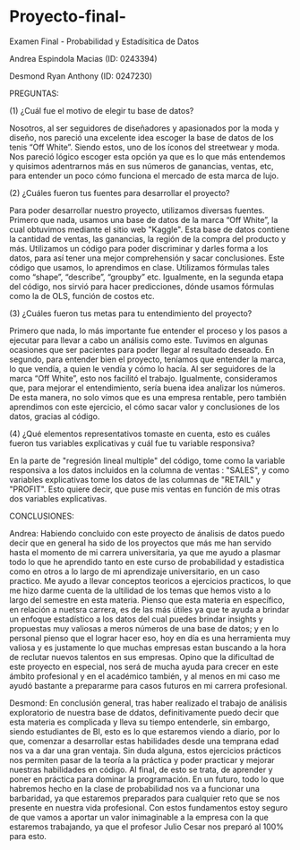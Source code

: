 # Proyecto-final-

Examen Final - Probabilidad y Estadísitica de Datos

Andrea Espindola Macias (ID: 0243394)

Desmond Ryan Anthony (ID: 0247230)

PREGUNTAS:

(1) ¿Cuál fue el motivo de elegir tu base de datos?

Nosotros, al ser seguidores de diseñadores y apasionados por la moda y diseño, nos pareció una excelente idea escoger la base de datos de los tenis “Off White”. Siendo estos, uno de los íconos del streetwear y moda. Nos pareció lógico escoger esta opción ya que es lo que más entendemos y quisimos adentrarnos más en sus números de ganancias, ventas, etc, para entender un poco cómo funciona el mercado de esta marca de lujo.

(2) ¿Cuáles fueron tus fuentes para desarrollar el proyecto?

Para poder desarrollar nuestro proyecto, utilizamos diversas fuentes. Primero que nada, usamos una base de datos de la marca “Off White”, la cual obtuvimos mediante el sitio web "Kaggle". Esta base de datos contiene la cantidad de ventas, las ganancias, la región de la compra del producto y más. Utilizamos un código para poder discriminar y darles forma a los datos, para así tener una mejor comprehensión y sacar conclusiones. Este código que usamos, lo aprendimos en clase. Utilizamos fórmulas tales como “shape”, “describe”, “groupby” etc. Igualmente, en la segunda etapa del código, nos sirvió para hacer predicciones, dónde usamos fórmulas como la de OLS, función de costos etc.

(3) ¿Cuáles fueron tus metas para tu entendimiento del proyecto?

Primero que nada, lo más importante fue entender el proceso y los pasos a ejecutar para llevar a cabo un análisis como este. Tuvimos en algunas ocasiones que ser pacientes para poder llegar al resultado deseado. En segundo, para entender bien el proyecto, teníamos que entender la marca, lo que vendía, a quien le vendía y cómo lo hacía. Al ser seguidores de la marca “Off White”, esto nos facilitó el trabajo. Igualmente, consideramos que, para mejorar el entendimiento, sería buena idea analizar los números. De esta manera, no solo vimos que es una empresa rentable, pero también aprendimos con este ejercicio, el cómo sacar valor y conclusiones de los datos, gracias al código.

(4) ¿Qué elementos representativos tomaste en cuenta, esto es cuáles fueron tus variables explicativas y cuál fue tu variable responsiva?

En la parte de "regresión lineal multiple" del código, tome como la variable responsiva a los datos incluidos en la columna de ventas : "SALES", y como variables explicativas tome los datos de las columnas de "RETAIL" y "PROFIT". Esto quiere decir, que puse mis ventas en función de mis otras dos variables explicativas.

CONCLUSIONES:

Andrea: Habiendo concluido con este proyecto de ánalisis de datos puedo decir que en general ha sido de los proyectos que más me han servido hasta el momento de mi carrera universitaria, ya que me ayudo a plasmar todo lo que he aprendido tanto en este curso de probabilidad y estadistica como en otros a lo largo de mi aprendizaje universitario, en un caso practico. Me ayudo a llevar conceptos teoricos a ejercicios practicos, lo que me hizo darme cuenta de la ultilidad de los temas que hemos visto a lo largo del semestre en esta materia. Pienso que esta materia en específico, en relación a nuetsra carrera, es de las más útiles ya que te ayuda a brindar un enfoque estadístico a los datos del cual puedes brindar insights y propuestas muy valiosas a meros números de una base de datos; y en lo personal pienso que el lograr hacer eso, hoy en día es una herramienta muy valiosa y es justamente lo que muchas empresas estan buscando a la hora de reclutar nuevos talentos en sus empresas. Opino que la dificultad de este proyecto en especial, nos será de mucha ayuda para crecer en este ámbito profesional y en el académico también, y al menos en mi caso me ayudó bastante a prepararme para casos futuros en mi carrera profesional.

Desmond: En conclusión general, tras haber realizado el trabajo de análisis exploratorio de nuestra base de ddatos, definitivamente puedo decir que esta materia es complicada y lleva su tiempo entenderle, sin embargo, siendo estudiantes de BI, esto es lo que estaremos viendo a diario, por lo que, comenzar a desarrollar estas habilidades desde una temprana edad nos va a dar una gran ventaja. Sin duda alguna, estos ejercicios prácticos nos permiten pasar de la teoría a la práctica y poder practicar y mejorar nuestras habilidades en código. Al final, de esto se trata, de aprender y poner en práctica para dominar la programación. En un futuro, todo lo que habremos hecho en la clase de probabilidad nos va a funcionar una barbaridad, ya que estaremos preparados para cualquier reto que se nos presente en nuestra vida profesional. Con estos fundamentos estoy seguro de que vamos a aportar un valor inimaginable a la empresa con la que estaremos trabajando, ya que el profesor Julio Cesar nos preparó al 100% para esto.
